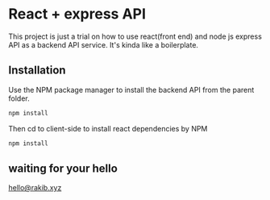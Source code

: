 # React + express API

This project is just a trial on how to use react(front end) and node js express API as a backend API service. It's kinda like a boilerplate.

## Installation

Use the NPM package manager to install the backend API from the parent folder.

```bash
npm install
```

Then cd to client-side to install react dependencies by NPM

```bash
npm install
```

## waiting for your hello
hello@rakib.xyz